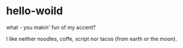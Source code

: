 # hello-woild
what - you makin' fun of my accent?

I like neither noodles, coffe, script nor tacos (from earth or the moon).
